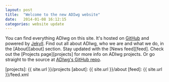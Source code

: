 ```yaml
---
layout: post
title:  "Welcome to the new ADIwg website"
date:   2014-01-08 16:12:15
categories: website update
---
```


You can find everything ADIwg on this site. It's hosted on [GitHub](http://pages.github.com/) and powered by [Jekyll](http://jekyllrb.com/).
 Find out all about ADIwg, who we are and what we do, in the [About][about] section. Stay updated with the [News feed][feed].
 Check out the [Projects page][projects] for more info on ADIwg projects. Or go straight to the source at [ADIwg's GitHub repo][adiwg-gh].

[adiwg-gh]: https://github.com/adiwg
[projects]: {{ site.url }}/projects
[about]: {{ site.url }}/about
[feed]: {{ site.url }}/feed.xml
